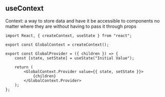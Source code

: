 ## useContext

Context: a way to store data and have it be accessible to components no matter where they are without having to pass it through props

```
import React, { createContext, useState } from "react";

export const GlobalContext = createContext();

export const GlobalProvider = ({ children }) => {
    const [state, setState] = useState("Initial Value");

    return (
        <GlobalContext.Provider value={{ state, setState }}>
            {children}
        </GlobalContext.Provider>
    );
};
```